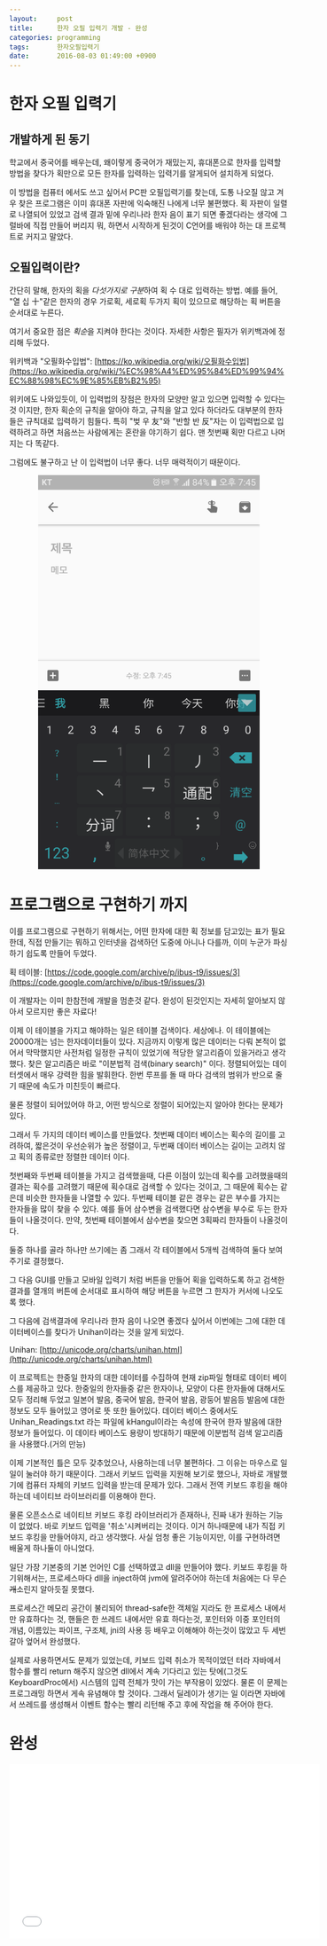 ```yaml
---
layout:     post
title:      한자 오필 입력기 개발 - 완성
categories: programming
tags:       한자오필입력기
date:       2016-08-03 01:49:00 +0900
---
```


# 한자 오필 입력기

## 개발하게 된 동기
학교에서 중국어를 배우는데, 왜이렇게 중국어가 재밌는지, 휴대폰으로 한자를 입력할 방법을 찾다가 획만으로 모든 한자를 입력하는 입력기를 알게되어 설치하게 되었다.

이 방법을 컴퓨터 에서도 쓰고 싶어서 PC판 오필입력기를 찾는데, 도통 나오질 않고 겨우 찾은 프로그램은 이미 휴대폰 자판에 익숙해진 나에게 너무 불편했다. 획 자판이 일렬로 나열되어 있었고 검색 결과 밑에 우리나라 한자 음이 표기 되면 좋겠다라는 생각에 그럴바에 직접 만들어 버리지 뭐, 하면서 시작하게 된것이 C언어를 배워야 하는 대 프로젝트로 커지고 말았다.

## 오필입력이란?
간단히 말해, 한자의 획을 *다섯가지로 구분*하여 획 수 대로 입력하는 방법.
예를 들어, "열 십 十"같은 한자의 경우 가로획, 세로획 두가지 획이 있으므로 해당하는 획 버튼을 순서대로 누른다.

<!-- more -->

여기서 중요한 점은 *획순*을 지켜야 한다는 것이다.
자세한 사항은 필자가 위키백과에 정리해 두었다.

위키백과 "오필화수입법": [https://ko.wikipedia.org/wiki/오필화수입법](https://ko.wikipedia.org/wiki/%EC%98%A4%ED%95%84%ED%99%94%EC%88%98%EC%9E%85%EB%B2%95)

위키에도 나와있듯이, 이 입력법의 장점은 한자의 모양만 알고 있으면 입력할 수 있다는 것 이지만, 한자 획순의 규칙을 알아야 하고, 규칙을 알고 있다 하더라도 대부분의 한자들은 규칙대로 입력하기 힘들다. 특히 "벚 우 友"와 "반할 반 反"자는 이 입력법으로 입력하려고 하면 처음쓰는 사람에게는 혼란을 야기하기 쉽다. 맨 첫번째 획만 다르고 나머지는 다 똑같다.

그럼에도 불구하고 난 이 입력법이 너무 좋다. 너무 매력적이기 때문이다.

<center><img src="/assets/screenshot.png" width="400px" /></center>

# 프로그램으로 구현하기 까지

이를 프로그램으로 구현하기 위해서는, 어떤 한자에 대한 획 정보를 담고있는 표가 필요한데, 직접 만들기는 뭐하고 인터넷을 검색하던 도중에 아니나 다를까, 이미 누군가 파싱하기 쉽도록 만들어 두었다.

획 테이블: [https://code.google.com/archive/p/ibus-t9/issues/3](https://code.google.com/archive/p/ibus-t9/issues/3)

이 개발자는 이미 한참전에 개발을 멈춘것 같다. 완성이 된것인지는 자세히 알아보지 않아서 모르지만 좋은 자료다!

이제 이 테이블을 가지고 해야하는 일은 테이블 검색이다. 세상에나. 이 테이블에는 20000개는 넘는 한자데이터들이 있다. 지금까지 이렇게 많은 데이터는 다뤄 본적이 없어서 막막했지만 사전처럼 일정한 규칙이 있었기에 적당한 알고리즘이 있을거라고 생각했다. 찾은 알고리즘은 바로 "이분법적 검색(binary search)" 이다. 정렬되어있는 데이터셋에서 매우 강력한 힘을 발휘한다. 한번 루프를 돌 때 마다 검색의 범위가 반으로 줄기 때문에 속도가 미친듯이 빠르다.

물론 정렬이 되어있어야 하고, 어떤 방식으로 정렬이 되어있는지 알아야 한다는 문제가 있다.

그래서 두 가지의 데이터 베이스를 만들었다.
첫번째 데이터 베이스는 획수의 길이를 고려하여, 짧은것이 우선순위가 높은 정렬이고, 두번째 데이터 베이스는 길이는 고려치 않고 획의 종류로만 정렬한 데이터 이다.

첫번째와 두번째 테이블을 가지고 검색했을때, 다른 이점이 있는데 획수를 고려했을때의 결과는 획수를 고려했기 때문에 획수대로 검색할 수 있다는 것이고, 그 때문에 획수는 같은데 비슷한 한자들을 나열할 수 있다.
두번째 테이블 같은 경우는 같은 부수를 가지는 한자들을 많이 찾을 수 있다. 예를 들어 삼수변을 검색했다면 삼수변을 부수로 두는 한자들이 나올것이다. 만약, 첫번째 테이블에서 삼수변을 찾으면 3획짜리 한자들이 나올것이다.

둘중 하나를 골라 하나만 쓰기에는 좀 그래서 각 테이블에서 5개씩 검색하여 둘다 보여주기로 결정했다.

그 다음 GUI를 만들고 모바일 입력기 처럼 버튼을 만들어 획을 입력하도록 하고 검색한 결과를 열개의 버튼에 순서대로 표시하여 해당 버튼을 누르면 그 한자가 커서에 나오도록 했다.

그 다음에 검색결과에 우리나라 한자 음이 나오면 좋겠다 싶어서 이번에는 그에 대한 데이터베이스를 찾다가 Unihan이라는 것을 알게 되었다.

Unihan: [http://unicode.org/charts/unihan.html](http://unicode.org/charts/unihan.html)

이 프로젝트는 한중일 한자의 대한 데이터를 수집하여 현재 zip파일 형태로 데이터 베이스를 제공하고 있다. 한중일의 한자들중 같은 한자이나, 모양이 다른 한자들에 대해서도 모두 정리해 두었고 일본어 발음, 중국어 발음, 한국어 발음, 광둥어 발음등 발음에 대한 정보도 모두 들어있고 영어로 뜻 또한 들어있다.
데이터 베이스 중에서도 Unihan_Readings.txt 라는 파일에 kHangul이라는 속성에 한국어 한자 발음에 대한 정보가 들어있다. 이 데이타 베이스도 용량이 방대하기 때문에 이분법적 검색 알고리즘을 사용했다.(거의 만능)

이제 기본적인 틀은 모두 갖추었으나, 사용하는데 너무 불편하다. 그 이유는 마우스로 일일이 눌러야 하기 때문이다. 그래서 키보드 입력을 지원해 보기로 했으나, 자바로 개발했기에 컴퓨터 자체의 키보드 입력을 받는데 문제가 있다. 그래서 전역 키보드 후킹을 해야하는데 네이티브 라이브러리를 이용해야 한다.

물론 오픈소스로 네이티브 키보드 후킹 라이브러리가 존재하나, 진짜 내가 원하는 기능이 없었다. 바로 키보드 입력을 '취소'시켜버리는 것이다. 이거 하나때문에 내가 직접 키보드 후킹을 만들어야지, 라고 생각했다. 사실 엄청 좋은 기능이지만, 이를 구현하려면 배울게 하나둘이 아니었다.

일단 가장 기본중의 기본 언어인 C를 선택하였고 dll을 만들어야 했다.
키보드 후킹을 하기위해서는, 프로세스마다 dll을 inject하여 jvm에 알려주어야 하는데 처음에는 다 무슨 <s>개</s>소린지 알아듯질 못했다.

프로세스간 메모리 공간이 불리되어 thread-safe한 객체일 지라도 한 프로세스 내에서만 유효하다는 것, 핸들은 한 쓰레드 내에서만 유효 하다는것, 포인터와 이중 포인터의 개념, 이름있는 파이프, 구조체, jni의 사용 등 배우고 이해해야 하는것이 많았고 두 세번 갈아 엎어서 완성했다.

실제로 사용하면서도 문제가 있었는데, 키보드 입력 취소가 목적이었던 터라 자바에서 함수를 빨리 return 해주지 않으면 dll에서 계속 기다리고 있는 탓에(그것도 KeyboardProc에서) 시스템의 입력 전체가 맛이 가는 부작용이 있었다. 물론 이 문제는 프로그래밍 하면서 게속 유념해야 할 것이다. 그래서 딜레이가 생기는 일 이라면 자바에서 쓰레드를 생성해서 이벤트 함수는 빨리 리턴해 주고 후에 작업을 해 주어야 한다.

# 완성

<center><iframe width="560" height="315" src="//sendvid.com/embed/qgp3760s" frameborder="0" allowfullscreen></iframe></center>